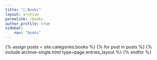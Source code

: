 ```yaml
---
title: "📖 Books"
layout: archive
permalink: /books
author_profile: true
sidebar:
    nav: "books"
---
```



{% assign posts = site.categories.books %}
{% for post in posts %} {% include archive-single.html type=page.entries_layout %} {% endfor %}
